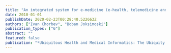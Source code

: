 ```yaml
---
title: "An integrated system for e-medicine (e-health, telemedicine and medical expert systems)"
date: 2010-01-01
publishDate: 2020-02-23T00:28:40.522663Z
authors: ["Ivan Chorbev", "Boban Joksimoski"]
publication_types: ["6"]
abstract: ""
featured: false
publication: "*Ubiquitous Health and Medical Informatics: The Ubiquity 2.0 Trend and Beyond*"
---
```


